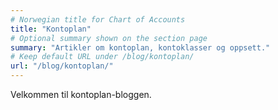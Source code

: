 ```yaml
---
# Norwegian title for Chart of Accounts
title: "Kontoplan"
# Optional summary shown on the section page
summary: "Artikler om kontoplan, kontoklasser og oppsett."
# Keep default URL under /blog/kontoplan/
url: "/blog/kontoplan/"
---
```


Velkommen til kontoplan-bloggen.
